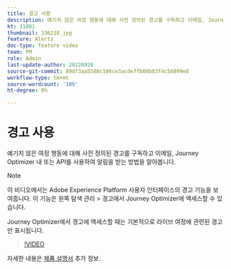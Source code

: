 ```yaml
---
title: 경고 사용
description: 예기치 않은 여정 행동에 대해 사전 정의된 경고를 구독하고 이메일, Journey Optimizer 내 또는 API를 사용하여 알림을 받는 방법을 알아봅니다.
kt: 11081
thumbnail: 336218.jpg
feature: Alerts
doc-type: feature video
team: PM
role: Admin
last-update-author: 20220928
source-git-commit: 89df3aa5588c106ce3acde7fb08b03f4c56899e8
workflow-type: tm+mt
source-wordcount: '109'
ht-degree: 0%

---
```



# 경고 사용

예기치 않은 여정 행동에 대해 사전 정의된 경고를 구독하고 이메일, Journey Optimizer 내 또는 API를 사용하여 알림을 받는 방법을 알아봅니다.

>[!NOTE]
>
>이 비디오에서는 Adobe Experience Platform 사용자 인터페이스의 경고 기능을 보여줍니다. 이 기능은 왼쪽 탐색 관리 > 경고에서 Journey Optimizer에 액세스할 수 있습니다.
>
>
>Journey Optimizer에서 경고에 액세스할 때는 기본적으로 라이브 여정에 관련된 경고만 표시됩니다.

>[!VIDEO](https://video.tv.adobe.com/v/336218?quality=12)

자세한 내용은 [제품 설명서](https://experienceleague.adobe.com/docs/journey-optimizer/using/reporting/alerts.html?lang=en) 추가 정보.
